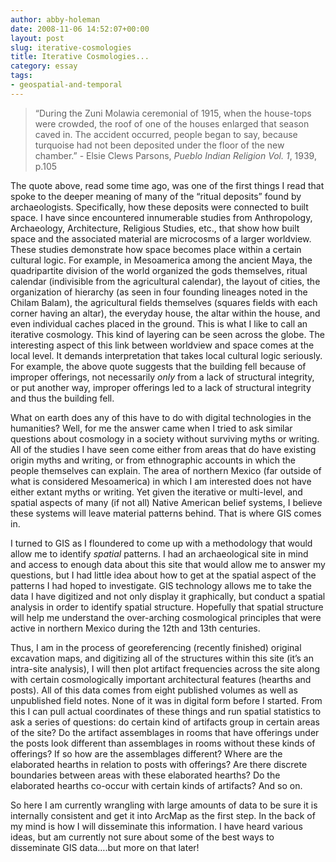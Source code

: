 ```yaml
---
author: abby-holeman
date: 2008-11-06 14:52:07+00:00
layout: post
slug: iterative-cosmologies
title: Iterative Cosmologies...
category: essay
tags:
- geospatial-and-temporal
---
```


> “During the Zuni Molawia ceremonial of 1915, when the house-tops were crowded, the roof of one of the houses enlarged that season caved in. The accident occurred, people began to say, because turquoise had not been deposited under the floor of the new chamber.” - Elsie Clews Parsons, _Pueblo Indian Religion Vol. 1_, 1939, p.105




The quote above, read some time ago, was one of the first things I read that spoke to the deeper meaning of many of the “ritual deposits” found by archaeologists. Specifically, how these deposits were connected to built space. I have since encountered innumerable studies from Anthropology, Archaeology, Architecture, Religious Studies, etc., that show how built space and the associated material are microcosms of a larger worldview. These studies demonstrate how space becomes place within a certain cultural logic. For example, in Mesoamerica among the ancient Maya, the quadripartite division of the world organized the gods themselves, ritual calendar (indivisible from the agricultural calendar), the layout of cities, the organization of hierarchy (as seen in four founding lineages noted in the Chilam Balam), the agricultural fields themselves (squares fields with each corner having an altar), the everyday house, the altar within the house, and even individual caches placed in the ground. This is what I like to call an iterative cosmology. This kind of layering can be seen across the globe. The interesting aspect of this link between worldview and space comes at the local level.  It demands interpretation that takes local cultural logic seriously. For example, the above quote suggests that the building fell because of improper offerings, not necessarily _only_ from a lack of structural integrity, or put another way, improper offerings led to a lack of structural integrity and thus the building fell.




What on earth does any of this have to do with digital technologies in the humanities? Well, for me the answer came when I tried to ask similar questions about cosmology in a society without surviving myths or writing. All of the studies I have seen come either from areas that do have existing origin myths and writing, or from ethnographic accounts in which the people themselves can explain. The area of northern Mexico (far outside of what is considered Mesoamerica) in which I am interested does not have either extant myths or writing. Yet given the iterative or multi-level, and spatial aspects of many (if not all) Native American belief systems, I believe these systems will leave material patterns behind. That is where GIS comes in.




I turned to GIS as I floundered to come up with a methodology that would allow me to identify _spatial_ patterns. I had an archaeological site in mind and access to enough data about this site that would allow me to answer my questions, but I had little idea about how to get at the spatial aspect of the patterns I had hoped to investigate. GIS technology allows me to take the data I have digitized and not only display it graphically, but conduct a spatial analysis in order to identify spatial structure. Hopefully that spatial structure will help me understand the over-arching cosmological principles that were active in northern Mexico during the 12th and 13th centuries.




Thus, I am in the process of georeferencing (recently finished) original excavation maps, and digitizing all of the structures within this site (it’s an intra-site analysis), I will then plot artifact frequencies across the site along with certain cosmologically important architectural features (hearths and posts). All of this data comes from eight published volumes as well as unpublished field notes. None of it was in digital form before I started. From this I can pull actual coordinates of these things and run spatial statistics to ask a series of questions: do certain kind of artifacts group in certain areas of the site? Do the artifact assemblages in rooms that have offerings under the posts look different than assemblages in rooms without these kinds of offerings? If so how are the assemblages different? Where are the elaborated hearths in relation to posts with offerings? Are there discrete boundaries between areas with these elaborated hearths? Do the elaborated hearths co-occur with certain kinds of artifacts? And so on.




So here I am currently wrangling with large amounts of data to be sure it is internally consistent and get it into ArcMap as the first step. In the back of my mind is how I will disseminate this information. I have heard various ideas, but am currently not sure about some of the best ways to disseminate GIS data….but more on that later!



